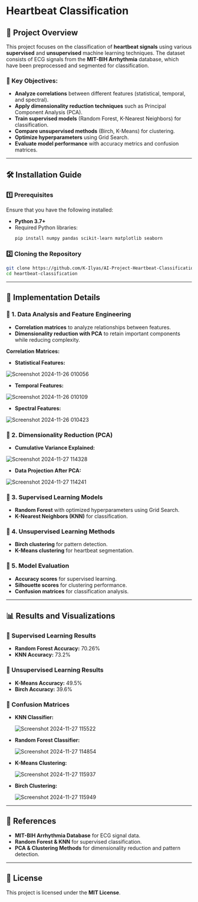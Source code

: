 # Heartbeat Classification

## 📌 Project Overview

This project focuses on the classification of **heartbeat signals** using various **supervised** and **unsupervised** machine learning techniques. The dataset consists of ECG signals from the **MIT-BIH Arrhythmia** database, which have been preprocessed and segmented for classification.

### 🔹 Key Objectives:

- **Analyze correlations** between different features (statistical, temporal, and spectral).
- **Apply dimensionality reduction techniques** such as Principal Component Analysis (PCA).
- **Train supervised models** (Random Forest, K-Nearest Neighbors) for classification.
- **Compare unsupervised methods** (Birch, K-Means) for clustering.
- **Optimize hyperparameters** using Grid Search.
- **Evaluate model performance** with accuracy metrics and confusion matrices.

---

## 🛠 Installation Guide

### 1️⃣ Prerequisites

Ensure that you have the following installed:

- **Python 3.7+**
- Required Python libraries:
  ```bash
  pip install numpy pandas scikit-learn matplotlib seaborn
  ```

### 2️⃣ Cloning the Repository

```bash
git clone https://github.com/K-Ilyas/AI-Project-Heartbeat-Classification.git
cd heartbeat-classification
```

---

## 📜 Implementation Details

### 📌 1. Data Analysis and Feature Engineering

- **Correlation matrices** to analyze relationships between features.
- **Dimensionality reduction with PCA** to retain important components while reducing complexity.

**Correlation Matrices:**
- **Statistical Features:**
  

![Screenshot 2024-11-26 010056](https://github.com/user-attachments/assets/05056ef8-5d30-433d-a56f-20a9e935d96b)

- **Temporal Features:**
  
![Screenshot 2024-11-26 010109](https://github.com/user-attachments/assets/c2385102-08b4-4c56-8bf8-feb5ca1d61e3)

- **Spectral Features:**
  
![Screenshot 2024-11-26 010423](https://github.com/user-attachments/assets/a775df23-1b46-49e7-a2d8-c9eabd93127b)





### 📌 2. Dimensionality Reduction (PCA)

- **Cumulative Variance Explained:**

![Screenshot 2024-11-27 114328](https://github.com/user-attachments/assets/9ae5e077-11c3-43db-bb45-a196b0377690)

- **Data Projection After PCA:**

![Screenshot 2024-11-27 114241](https://github.com/user-attachments/assets/b4c0d8ac-6d75-4027-b4f9-0f9d69e36efa)

### 📌 3. Supervised Learning Models

- **Random Forest** with optimized hyperparameters using Grid Search.
- **K-Nearest Neighbors (KNN)** for classification.

### 📌 4. Unsupervised Learning Methods

- **Birch clustering** for pattern detection.
- **K-Means clustering** for heartbeat segmentation.

### 📌 5. Model Evaluation

- **Accuracy scores** for supervised learning.
- **Silhouette scores** for clustering performance.
- **Confusion matrices** for classification analysis.

---

## 📊 Results and Visualizations

### 🔹 Supervised Learning Results

- **Random Forest Accuracy:** 70.26%
- **KNN Accuracy:** 73.2%

### 🔹 Unsupervised Learning Results

- **K-Means Accuracy:** 49.5%
- **Birch Accuracy:** 39.6%

### 🔹 Confusion Matrices

- **KNN Classifier:**

  ![Screenshot 2024-11-27 115522](https://github.com/user-attachments/assets/2adac253-72f3-44bc-844d-ebfec3d182fd)


- **Random Forest Classifier:**

  ![Screenshot 2024-11-27 114854](https://github.com/user-attachments/assets/4b1a1f8e-cca1-44de-bbab-b1465131d2f6)


- **K-Means Clustering:**

  ![Screenshot 2024-11-27 115937](https://github.com/user-attachments/assets/4ba547a3-6359-4deb-8fcc-8e443f7e30a2)


- **Birch Clustering:**

  ![Screenshot 2024-11-27 115949](https://github.com/user-attachments/assets/fa1de4db-ced1-45e9-a757-d1947b61b254)


---

## 📖 References

- **MIT-BIH Arrhythmia Database** for ECG signal data.
- **Random Forest & KNN** for supervised classification.
- **PCA & Clustering Methods** for dimensionality reduction and pattern detection.

---

## 📜 License

This project is licensed under the **MIT License**.
